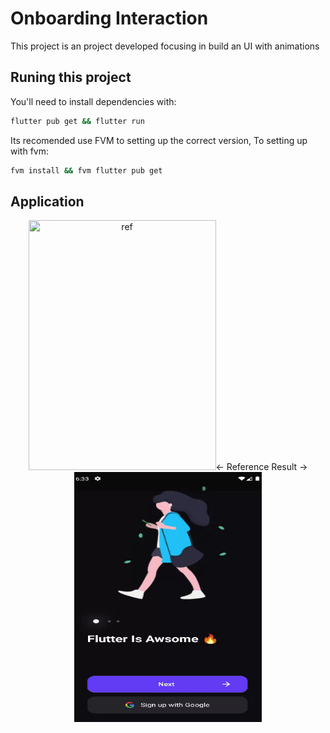 # Onboarding Interaction

This project is an project developed focusing in build an UI with animations

## Runing this project

You'll need to install dependencies with:

```bash
flutter pub get && flutter run
```

Its recomended use FVM to setting up the correct version,
To setting up with fvm:

```bash
fvm install && fvm flutter pub get
```

## Application

<div align="center" width="100%">
  <img src="./expected_app.gif" height=400 width=300 title="ref"></img><span><- Reference   Result -></span><img src="./animations_app.gif" height=400 width=300 title="App"></img>
</div>
